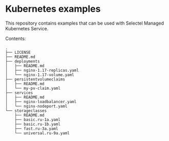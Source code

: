 # Kubernetes examples

This repository contains examples that can be used with Selectel Managed Kubernetes Service.

Contents:

```tree
.
├── LICENSE
├── README.md
├── deployments
│   ├── README.md
│   ├── nginx-1.17-replicas.yaml
│   └── nginx-1.17-volume.yaml
├── persistentvolumeclaims
│   ├── README.md
│   └── my-pv-claim.yaml
├── services
│   ├── README.md
│   ├── nginx-loadbalancer.yaml
│   └── nginx-nodeport.yaml
└── storageclasses
    ├── README.md
    ├── basic.ru-1a.yaml
    ├── basic.ru-1b.yaml
    ├── fast.ru-3a.yaml
    └── universal.ru-9a.yaml
```
